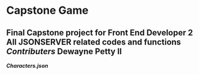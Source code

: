 # Capstone Game
Final Capstone project for Front End Developer 2
All JSONSERVER related codes and functions
***Contributers***
Dewayne Petty II
---
***Characters.json***